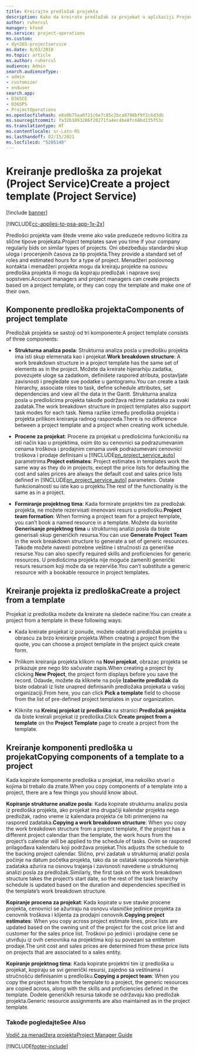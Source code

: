 ```yaml
---
title: Kreirajte predložak projekta
description: Kako da kreirate predložak za projekat u aplikaciji Project Service
author: ruhercul
manager: kfend
ms.service: project-operations
ms.custom:
- dyn365-projectservice
ms.date: 8/03/2018
ms.topic: article
ms.author: ruhercul
audience: Admin
search.audienceType:
- admin
- customizer
- enduser
search.app:
- D365CE
- D365PS
- ProjectOperations
ms.openlocfilehash: e8a9b75aa0721c6e7c85c2bca8796bf9f2c6d3db
ms.sourcegitcommit: fa32b1893286f20271fa4ec4be8fc68bd135f53c
ms.translationtype: HT
ms.contentlocale: sr-Latn-RS
ms.lasthandoff: 02/15/2021
ms.locfileid: "5285140"
---
```

# <a name="create-a-project-template-project-service"></a><span data-ttu-id="a0763-103">Kreiranje predloška za projekat (Project Service)</span><span class="sxs-lookup"><span data-stu-id="a0763-103">Create a project template (Project Service)</span></span>

[!include [banner](../includes/psa-now-project-operations.md)]

[!INCLUDE[cc-applies-to-psa-app-1x-2x](../includes/cc-applies-to-psa-app-1x-2x.md)]

<span data-ttu-id="a0763-104">Predlošci projekta vam štede vreme ako vaše preduzeće redovno licitira za slične tipove projekata.</span><span class="sxs-lookup"><span data-stu-id="a0763-104">Project templates save you time if your company regularly bids on similar types of projects.</span></span> <span data-ttu-id="a0763-105">Oni obezbeđuju standardni skup uloga i procenjenih časova za tip projekta.</span><span class="sxs-lookup"><span data-stu-id="a0763-105">They provide a standard set of roles and estimated hours for a type of project.</span></span> <span data-ttu-id="a0763-106">Menadžeri poslovnog kontakta i menadžeri projekta mogu da kreiraju projekte na osnovu predloška projekta ili mogu da kopiraju predložak i naprave svoj sopstveni.</span><span class="sxs-lookup"><span data-stu-id="a0763-106">Account managers and project managers can create projects based on a project template, or they can copy the template and make one of their own.</span></span>  
  
## <a name="components-of-project-template"></a><span data-ttu-id="a0763-107">Komponente predloška projekta</span><span class="sxs-lookup"><span data-stu-id="a0763-107">Components of project template</span></span>
 <span data-ttu-id="a0763-108">Predložak projekta se sastoji od tri komponente:</span><span class="sxs-lookup"><span data-stu-id="a0763-108">A project template consists of three components:</span></span>  
  
- <span data-ttu-id="a0763-109">**Strukturna analiza posla**: Strukturna analiza posla u predlošku projekta ima isti skup elemenata kao i projekat.</span><span class="sxs-lookup"><span data-stu-id="a0763-109">**Work breakdown structure**: A work breakdown structure in a project template has the same set of elements as in the project.</span></span> <span data-ttu-id="a0763-110">Možete da kreirate hijerarhiju zadatka, povezujete uloge sa zadatkom, definišete raspored atributa, postavljate zavisnosti i pregledate sve podatke u gantogramu.</span><span class="sxs-lookup"><span data-stu-id="a0763-110">You can create a task hierarchy, associate roles to task, define schedule attributes, set dependencies and view all the data in the Gantt.</span></span> <span data-ttu-id="a0763-111">Strukturna analiza posla u predlošcima projekta takođe podržava režime zadataka za svaki zadatak.</span><span class="sxs-lookup"><span data-stu-id="a0763-111">The work breakdown structure in project templates also support task modes for each task.</span></span> <span data-ttu-id="a0763-112">Nema razlike između predloška projekta i projekta prilikom kreiranja radnog rasporeda.</span><span class="sxs-lookup"><span data-stu-id="a0763-112">There is no difference between a project template and a project when creating work schedule.</span></span>  
  
- <span data-ttu-id="a0763-113">**Procene za projekat**: Procene za projekat u predlošcima funkcionišu na isti način kao u projektima, osim što su cenovnici sa podrazumevanim cenama troškova i prodajnim cenama uvek podrazumevani cenovnici troškova i prodaje definisani u [!INCLUDE[pn_project_service_auto](../includes/pn-project-service-auto.md)] parametrima.</span><span class="sxs-lookup"><span data-stu-id="a0763-113">**Project estimates**: Project estimates in templates work the same way as they do in projects, except the price lists for defaulting the cost and sales prices are always the default cost and sales price lists defined in [!INCLUDE[pn_project_service_auto](../includes/pn-project-service-auto.md)] parameters.</span></span> <span data-ttu-id="a0763-114">Ostale funkcionalnosti su iste kao u projektu.</span><span class="sxs-lookup"><span data-stu-id="a0763-114">The rest of the functionality is the same as in a project.</span></span>  
  
- <span data-ttu-id="a0763-115">**Formiranje projektnog tima**: Kada formirate projektni tim za predložak projekta, ne možete rezervisati imenovani resurs u predlošku.</span><span class="sxs-lookup"><span data-stu-id="a0763-115">**Project team formation**: When forming a project team for a project template, you can’t book a named resource in a template.</span></span> <span data-ttu-id="a0763-116">Možete da koristite **Generisanje projektnog tima** u strukturnoj analizi posla da biste generisali skup generičkih resursa.</span><span class="sxs-lookup"><span data-stu-id="a0763-116">You can use **Generate Project Team** in the work breakdown structure to generate a set of generic resources.</span></span> <span data-ttu-id="a0763-117">Takođe možete navesti potrebne veštine i stručnosti za generičke resurse.</span><span class="sxs-lookup"><span data-stu-id="a0763-117">You can also specify required skills and proficiencies for generic resources.</span></span> <span data-ttu-id="a0763-118">U predlošcima projekta nije moguće zameniti generički resurs resursom koji može da se rezerviše.</span><span class="sxs-lookup"><span data-stu-id="a0763-118">You can’t substitute a generic resource with a bookable resource in project templates.</span></span>  
  
## <a name="create-a-project-from-a-template"></a><span data-ttu-id="a0763-119">Kreiranje projekta iz predloška</span><span class="sxs-lookup"><span data-stu-id="a0763-119">Create a project from a template</span></span>  
 <span data-ttu-id="a0763-120">Projekat iz predloška možete da kreirate na sledeće načine:</span><span class="sxs-lookup"><span data-stu-id="a0763-120">You can create a project from a template in these following ways:</span></span>  
  
-   <span data-ttu-id="a0763-121">Kada kreirate projekat iz ponude, možete odabrati predložak projekta u obrascu za brzo kreiranje projekta.</span><span class="sxs-lookup"><span data-stu-id="a0763-121">When creating a project from the quote, you can choose a project template in the project quick create form.</span></span>  
  
-   <span data-ttu-id="a0763-122">Prilikom kreiranja projekta klikom na **Novi projekat**, obrazac projekta se prikazuje pre nego što sačuvate zapis.</span><span class="sxs-lookup"><span data-stu-id="a0763-122">When creating a project by clicking **New Project**, the project form displays before you save the record.</span></span> <span data-ttu-id="a0763-123">Odavde, možete da kliknete na polje **Izaberite predložak** da biste odabrali iz liste unapred definisanih predložaka projekata u vašoj organizaciji.</span><span class="sxs-lookup"><span data-stu-id="a0763-123">From here, you can click **Pick a template** field to choose from the list of pre-defined project templates in your organization.</span></span>  
  
-   <span data-ttu-id="a0763-124">Kliknite na **Kreiraj projekat iz predloška** na stranici **Predložak projekta** da biste kreirali projekat iz predloška.</span><span class="sxs-lookup"><span data-stu-id="a0763-124">Click **Create project from a template** on the **Project Template** page to create a project from the template.</span></span>  
  
## <a name="copying-components-of-a-template-to-a-project"></a><span data-ttu-id="a0763-125">Kreiranje komponenti predloška u projekat</span><span class="sxs-lookup"><span data-stu-id="a0763-125">Copying components of a template to a project</span></span>  
 <span data-ttu-id="a0763-126">Kada kopirate komponente predloška u projekat, ima nekoliko stvari o kojima bi trebalo da znate.</span><span class="sxs-lookup"><span data-stu-id="a0763-126">When you copy components of a template into a project, there are a few things you should know about.</span></span>  
  
 <span data-ttu-id="a0763-127">**Kopiranje strukturne analize posla**: Kada kopirate strukturnu analizu posla iz predloška projekta, ako projekat ima drugačiji kalendar projekta nego predložak, radno vreme iz kalendara projekta će biti primenjeno na raspored zadataka.</span><span class="sxs-lookup"><span data-stu-id="a0763-127">**Copying a work breakdown structure**: When you copy the work breakdown structure from a project template, if the project has a different project calendar than the template, the work hours from the project’s calendar will be applied to the schedule of tasks.</span></span> <span data-ttu-id="a0763-128">Ovim se raspored prilagođava kalendaru koji podržava projekat.</span><span class="sxs-lookup"><span data-stu-id="a0763-128">This adjusts the schedule to the backing project calendar.</span></span> <span data-ttu-id="a0763-129">Slično, prvi zadatak u strukturnoj analizi posla počinje na datum početka projekta, tako da se ostatak rasporeda hijerarhije zadataka ažurira na osnovu trajanja i zavisnosti navedene u strukturnoj analizi posla za predložak.</span><span class="sxs-lookup"><span data-stu-id="a0763-129">Similarly, the first task on the work breakdown structure takes the project’s start date, so the rest of the task hierarchy schedule is updated based on the duration and dependencies specified in the template’s work breakdown structure.</span></span>  
  
 <span data-ttu-id="a0763-130">**Kopiranje procena za projekat**: Kada kopirate u sve stavke procene projekta, cenovnici se ažuriraju na osnovu vlasničke jedinice projekta za cenovnik troškova i klijenta za prodajni cenovnik.</span><span class="sxs-lookup"><span data-stu-id="a0763-130">**Copying project estimates**: When you copy across project estimate lines, price lists are updated based on the owning unit of the project for the cost price list and customer for the sales price list.</span></span> <span data-ttu-id="a0763-131">Troškovi po jedinici i prodajne cene se utvrđuju iz ovih cenovnika na projektima koji su povezani sa entitetom prodaje.</span><span class="sxs-lookup"><span data-stu-id="a0763-131">The unit cost and sales prices are determined from these price lists on projects that are associated to a sales entity.</span></span>  
  
 <span data-ttu-id="a0763-132">**Kopiranje projektnog tima**: Kada kopirate projektni tim iz predloška u projekat, kopiraju se svi generički resursi, zajedno sa veštinama i stručnošću definisanim u predlošku.</span><span class="sxs-lookup"><span data-stu-id="a0763-132">**Copying a project team**: When you copy the project team from the template to a project, the generic resources are copied across, along with the skills and proficiencies defined in the template.</span></span> <span data-ttu-id="a0763-133">Dodele generičkih resursa takođe se održavaju kao predložak projekta.</span><span class="sxs-lookup"><span data-stu-id="a0763-133">Generic resource assignments are also maintained as in the project template.</span></span>  
  
### <a name="see-also"></a><span data-ttu-id="a0763-134">Takođe pogledajte</span><span class="sxs-lookup"><span data-stu-id="a0763-134">See Also</span></span>  
 [<span data-ttu-id="a0763-135">Vodič za menadžera projekta</span><span class="sxs-lookup"><span data-stu-id="a0763-135">Project Manager Guide</span></span>](../psa/project-manager-guide.md)


[!INCLUDE[footer-include](../includes/footer-banner.md)]